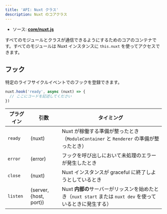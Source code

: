 ```yaml
---
title: 'API: Nuxt クラス'
description: Nuxt のコアクラス
---
```


- ソース: **[core/nuxt.js](https://github.com/nuxt/nuxt.js/blob/dev/packages/core/src/nuxt.js)**

すべてのモジュールとクラスが通信できるようにするためのコアのコンテナです。すべてのモジュールは Nuxt インスタンスに `this.nuxt` を使ってアクセスできます。

## フック

特定のライフサイクルイベントでのフックを登録できます。

```js
nuxt.hook('ready', async (nuxt) => {
  // ここにコードを記述してください
})
```

プラグイン | 引数 | タイミング
--- | --- | ---
`ready` | (nuxt) | Nuxt が稼働する準備が整ったとき（`ModuleContainer` と `Renderer` の準備が整ったとき）
`error` | (error) | フックを呼び出しにおいて未処理のエラーが発生したとき
`close` | (nuxt) | Nuxt インスタンスが graceful に終了しようとしているとき
`listen` | (server, {host, port}) | Nuxt **内部の**サーバーがリッスンを始めたとき（`nuxt start` または `nuxt dev` を使っているときに発生する）
